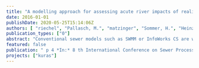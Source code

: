```yaml
---
title: "A modelling approach for assessing acute river impacts of realistic stormwater management strategies"
date: 2016-01-01
publishDate: 2020-05-25T15:14:06Z
authors: [ "riechel", "Pallasch, M.", "matzinger", "Sommer, H.", "Heinzmann, B.", "Joswig, K.", "Pawlowsky-Reusing, E.", "rouault" ]
publication_types: ["0"]
abstract: "Conventional sewer models such as SWMM or InfoWorks CS are widely used to analyse effects of relative runoff reduction or storage capacity increase on a global scale. However, the applied tools are usually insufficient for planning precise stormwater management strategies on city quarter scale. We propose a modelling approach that combines a 1D sewer model and a river water quality model with a detailed hydrological rainfall-runoff model that includes model components for a multitude of sustainable urban drainage systems (SUDS). The modelling approach is demonstrated to evaluate realistic measure combinations developed for a city quarter in Berlin, Germany. Results show that negative river impacts of combined sewer overflows (CSO), in our case fish-critical oxygen conditions, can be completely prevented with a set of adequate measures."
featured: false
publication: " p 4 *In:* 8 th International Conference on Sewer Processes and Networks. Rotterdam, The Netherlands. 31 August – 2 September 2016"
projects: ["kuras"]
---
```


